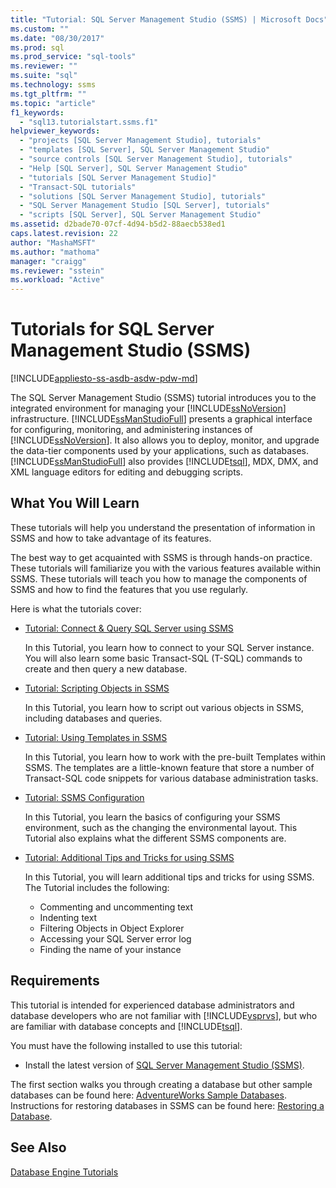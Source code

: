 ```yaml
---
title: "Tutorial: SQL Server Management Studio (SSMS) | Microsoft Docs"
ms.custom: ""
ms.date: "08/30/2017"
ms.prod: sql
ms.prod_service: "sql-tools"
ms.reviewer: ""
ms.suite: "sql"
ms.technology: ssms
ms.tgt_pltfrm: ""
ms.topic: "article"
f1_keywords: 
  - "sql13.tutorialstart.ssms.f1"
helpviewer_keywords: 
  - "projects [SQL Server Management Studio], tutorials"
  - "templates [SQL Server], SQL Server Management Studio"
  - "source controls [SQL Server Management Studio], tutorials"
  - "Help [SQL Server], SQL Server Management Studio"
  - "tutorials [SQL Server Management Studio]"
  - "Transact-SQL tutorials"
  - "solutions [SQL Server Management Studio], tutorials"
  - "SQL Server Management Studio [SQL Server], tutorials"
  - "scripts [SQL Server], SQL Server Management Studio"
ms.assetid: d2bade70-07cf-4d94-b5d2-88aecb538ed1
caps.latest.revision: 22
author: "MashaMSFT"
ms.author: "mathoma"
manager: "craigg"
ms.reviewer: "sstein"
ms.workload: "Active"
---
```

# Tutorials for SQL Server Management Studio (SSMS)
[!INCLUDE[appliesto-ss-asdb-asdw-pdw-md](../../includes/appliesto-ss-asdb-asdw-pdw-md.md)]

The SQL Server Management Studio (SSMS) tutorial introduces you to the integrated environment for managing your [!INCLUDE[ssNoVersion](../../includes/ssnoversion-md.md)] infrastructure. [!INCLUDE[ssManStudioFull](../../includes/ssmanstudiofull-md.md)] presents a graphical interface for configuring, monitoring, and administering instances of [!INCLUDE[ssNoVersion](../../includes/ssnoversion-md.md)]. It also allows you to deploy, monitor, and upgrade the data-tier components used by your applications, such as databases. [!INCLUDE[ssManStudioFull](../../includes/ssmanstudiofull-md.md)] also provides [!INCLUDE[tsql](../../includes/tsql-md.md)], MDX, DMX, and XML language editors for editing and debugging scripts.  
  
## What You Will Learn  

These tutorials will help you understand the presentation of information in SSMS and how to take advantage of its features.
  
The best way to get acquainted with SSMS is through hands-on practice. These tutorials will familiarize you with the various features available within SSMS.  These tutorials will teach you how to manage the components of SSMS and how to find the features that you use regularly.  

Here is what the tutorials cover: 

  
- [Tutorial: Connect & Query SQL Server using SSMS](connect-query-sql-server.md)

    In this Tutorial, you learn how to connect to your SQL Server instance. You will also learn some basic Transact-SQL (T-SQL) commands to create and then query a new database. 

- [Tutorial: Scripting Objects in SSMS](scripting-ssms.md)

    In this Tutorial, you learn how to script out various objects in SSMS, including databases and queries. 

- [Tutorial: Using Templates in SSMS](templates-ssms.md)
   
    In this Tutorial, you learn how to work with the pre-built Templates within SSMS. The templates are a little-known feature that store a number of Transact-SQL code snippets for various database administration tasks. 

- [Tutorial: SSMS Configuration](ssms-configuration.md)

    In this Tutorial, you learn the basics of configuring your SSMS environment, such as the changing the environmental layout. This Tutorial also explains what the different SSMS components are. 
  

- [Tutorial: Additional Tips and Tricks for using SSMS](ssms-tricks.md)

    In this Tutorial, you will learn additional tips and tricks for using SSMS. The Tutorial includes the following:
    - Commenting and uncommenting text
    - Indenting text
    - Filtering Objects in Object Explorer
    - Accessing your SQL Server error log
    - Finding the name of your instance 
 
  
## Requirements  
This tutorial is intended for experienced database administrators and database developers who are not familiar with [!INCLUDE[vsprvs](../../includes/vsprvs-md.md)], but who are familiar with database concepts and [!INCLUDE[tsql](../../includes/tsql-md.md)].  
  
You must have the following installed to use this tutorial:  

  -   Install the latest version of [SQL Server Management Studio (SSMS)](../download-sql-server-management-studio-ssms.md).  

The first section walks you through creating a database but other sample databases can be found here: [AdventureWorks Sample Databases](https://github.com/Microsoft/sql-server-samples/releases). Instructions for restoring databases in SSMS can be found here: [Restoring a Database](https://docs.microsoft.com/en-us/sql/relational-databases/backup-restore/restore-a-database-backup-using-ssms). 


  
## See Also  
[Database Engine Tutorials](../../relational-databases/database-engine-tutorials.md)  
  
  
  

